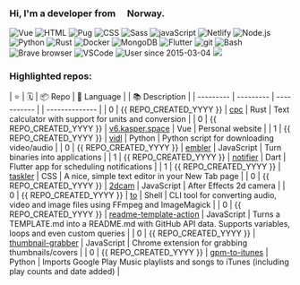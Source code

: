 ### Hi, I'm a developer from <img src="https://image.flaticon.com/icons/svg/197/197579.svg" width="13" /> Norway.

<p>
  <img alt="Vue" src="https://img.shields.io/badge/-Vue-63B587?style=flat-square&logo=vue.js&logoColor=white" />
  <img alt="HTML" src="https://img.shields.io/badge/-HTML-E34F26?style=flat-square&logo=html5&logoColor=white" />
  <img alt="Pug" src="https://img.shields.io/badge/-Pug-9F6758?style=flat-square&logo=html5&logoColor=white" />
  <img alt="CSS" src="https://img.shields.io/badge/-CSS3-448AC0?style=flat-square&logo=css3&logoColor=white" />
  <img alt="Sass" src="https://img.shields.io/badge/-Sass-CC6699?style=flat-square&logo=sass&logoColor=white" />
  <img alt="javaScript" src="https://img.shields.io/badge/-JavaScript-DABD4D?style=flat-square&logo=html5&logoColor=white" />
  <img alt="Netlify" src="https://img.shields.io/badge/-Netlify-5EA7BA?style=flat-square&logo=netlify&logoColor=white" />
  <img alt="Node.js" src="https://img.shields.io/badge/-Nodejs-43853d?style=flat-square&logo=Node.js&logoColor=white" />
  <img alt="Python" src="https://img.shields.io/badge/-Python-4F7CAA?style=flat-square&logo=python&logoColor=white" />
  <img alt="Rust" src="https://img.shields.io/badge/-Rust-000000?style=flat-square&logo=rust&logoColor=white" />
  <img alt="Docker" src="https://img.shields.io/badge/-Docker-46a2f1?style=flat-square&logo=docker&logoColor=white" />
  <img alt="MongoDB" src="https://img.shields.io/badge/-MongoDB-13aa52?style=flat-square&logo=mongodb&logoColor=white" />
  <img alt="Flutter" src="https://img.shields.io/badge/-Flutter-3E89F5?style=flat-square&logo=flutter&logoColor=white" />
  <img alt="git" src="https://img.shields.io/badge/-Git-F05032?style=flat-square&logo=git&logoColor=white" />
  <img alt="Bash" src="https://img.shields.io/badge/-Bash-2B3136?style=flat-square&logo=gnu-bash&logoColor=white" />
  <img alt="Brave browser" src="https://img.shields.io/badge/-Brave_Browser-FB542B?style=flat-square&logo=brave&logoColor=white" />
  <img alt="VSCode" src="https://img.shields.io/badge/-VSCode-3277B4?style=flat-square&logo=visual-studio-code&logoColor=white" />
  <img alt="User since 2015-03-04" src="https://img.shields.io/badge/Joined-2015--03--04-2eb872?style=flat-square&logo=github&logoColor=white&labelColor=2f3438" />
  <img src="https://gpvc.arturio.dev/probablykasper" />
</p>

### Highlighted repos:


| ⭐️         |     🗓    | 📦 Repo     |  🧰 Language |    | 📚 Description |
| --------- | --------- | ----------- |              | -------------- |
| 0 | {{ REPO_CREATED_YYYY }} | [cpc](https://github.com/probablykasper/cpc) | Rust | Text calculator with support for units and conversion |
| 0 | {{ REPO_CREATED_YYYY }} | [v6.kasper.space](https://github.com/probablykasper/v6.kasper.space) | Vue | Personal website |
| 1 | {{ REPO_CREATED_YYYY }} | [vidl](https://github.com/probablykasper/vidl) | Python | Python script for downloading video/audio |
| 0 | {{ REPO_CREATED_YYYY }} | [embler](https://github.com/probablykasper/embler) | JavaScript | Turn binaries into applications |
| 1 | {{ REPO_CREATED_YYYY }} | [notifier](https://github.com/probablykasper/notifier) | Dart | Flutter app for scheduling notifications |
| 1 | {{ REPO_CREATED_YYYY }} | [taskler](https://github.com/probablykasper/taskler) | CSS | A nice, simple text editor in your New Tab page |
| 0 | {{ REPO_CREATED_YYYY }} | [2dcam](https://github.com/probablykasper/2dcam) | JavaScript | After Effects 2d camera |
| 0 | {{ REPO_CREATED_YYYY }} | [to](https://github.com/probablykasper/to) | Shell | CLI tool for converting audio, video and image files using FFmpeg and ImageMagick |
| 0 | {{ REPO_CREATED_YYYY }} | [readme-template-action](https://github.com/probablykasper/readme-template-action) | JavaScript | Turns a TEMPLATE.md into a README.md with GitHub API data. Supports variables, loops and even custom queries |
| 0 | {{ REPO_CREATED_YYYY }} | [thumbnail-grabber](https://github.com/probablykasper/thumbnail-grabber) | JavaScript | Chrome extension for grabbing thumbnails/covers |
| 0 | {{ REPO_CREATED_YYYY }} | [gpm-to-itunes](https://github.com/probablykasper/gpm-to-itunes) | Python | Imports Google Play Music playlists and songs to iTunes (including play counts and date added) |
